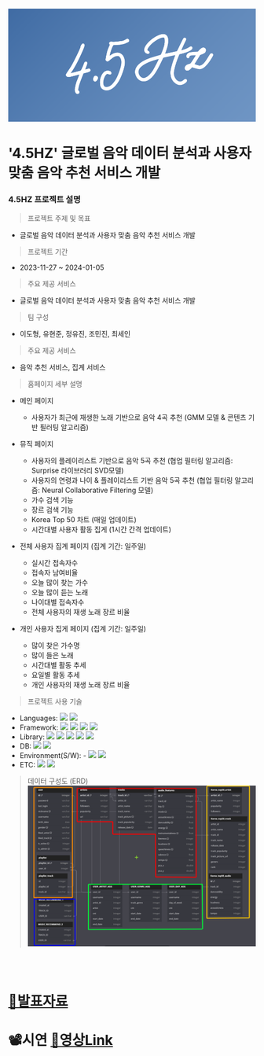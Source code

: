 ![logo.PNG](6.%20Project%20Results/첨부파일/logo.PNG)

# '4.5HZ' 글로벌 음악 데이터 분석과 사용자 맞춤 음악 추천 서비스 개발

### 4.5HZ 프로젝트 설명

> 프로젝트 주제 및 목표

- 글로벌 음악 데이터 분석과 사용자 맞춤 음악 추천 서비스 개발

> 프로젝트 기간

- 2023-11-27 ~ 2024-01-05

> 주요 제공 서비스

- 글로벌 음악 데이터 분석과 사용자 맞춤 음악 추천 서비스 개발

> 팀 구성

- 이도형, 유현준, 정유진, 조민진, 최세인

> 주요 제공 서비스

- 음악 추천 서비스, 집계 서비스

> 홈페이지 세부 설명

- 메인 페이지

  - 사용자가 최근에 재생한 노래 기반으로 음악 4곡 추천 (GMM 모델 & 콘텐츠 기반 필러팅 알고리즘)

- 뮤직 페이지

  - 사용자의 플레이리스트 기반으로 음악 5곡 추천 (협업 필터링 알고리즘: Surprise 라이브러리 SVD모델)
  - 사용자의 연령과 나이 & 플레이리스트 기반 음악 5곡 추천 (협업 필터링 알고리즘: Neural Collaborative Filtering 모델)
  - 가수 검색 기능
  - 장르 검색 기능
  - Korea Top 50 차트 (매일 업데이트)
  - 시간대별 사용자 활동 집게 (1시간 간격 업데이트)

- 전체 사용자 집계 페이지 (집계 기간: 일주일)

  - 실시간 접속자수
  - 접속자 남여비율
  - 오늘 많이 찾는 가수
  - 오늘 많이 듣는 노래
  - 나이대별 접속자수
  - 전체 사용자의 재생 노래 장르 비율

- 개인 사용자 집게 페이지 (집계 기간: 일주일)

  - 많이 찾은 가수명
  - 많이 들은 노래
  - 시간대별 활동 추세
  - 요일별 활동 추세
  - 개인 사용자의 재생 노래 장르 비율

> 프로젝트 사용 기술

<!-- - Languages: Python, HTML
- Framework: Django, Kafka, Spakr, Airflow
- Library: Numpy, Pandas, Surprise, Tensorflow, Scikit-learn
- DB: MySQL, Mongo DB
- Environment(S/W): Linux, Ubuntu
- ETC: Jupyter, VS Code -->

- Languages: <img src="https://img.shields.io/badge/Python-FFD43B?style=flat-square&logo=Python&logoColor=black"> <img src="https://img.shields.io/badge/HTML5-E34F26?style=flat-square&logo=HTML5&logoColor=white">
- Framework: <img src="https://img.shields.io/badge/Django-092E20?style=flat-square&logo=Django&logoColor=white"> <img src="https://img.shields.io/badge/Kafka-231F20?style=flat-square&logo=ApacheKafka&logoColor=white"> <img src="https://img.shields.io/badge/Spark-E25A1C?style=flat-square&logo=ApacheSpark&logoColor=white"> <img src="https://img.shields.io/badge/airflow-017CEE?style=flat-square&logo=apacheairflow&logoColor=white">
- Library: <img src="https://img.shields.io/badge/Numpy-013243?style=flat-square&logo=Numpy&logoColor=white"> <img src="https://img.shields.io/badge/Pandas-150458?style=flat-square&logo=Pandas&logoColor=white"> <img src="https://img.shields.io/badge/Surprise-FFFFFF?style=flat-square&logo=Surprise&logoColor=black"> <img src="https://img.shields.io/badge/Tensorflow-FF6F00?style=flat-square&logo=Tensorflow&logoColor=white"> <img src="https://img.shields.io/badge/ScikitLearn-F7931E?style=flat-square&logo=Scikit-Learn&logoColor=white">
- DB: <img src="https://img.shields.io/badge/MySQL-4479A1?style=flat-square&logo=MySQL&logoColor=white"> <img src="https://img.shields.io/badge/MongoDB-47A248?style=flat-square&logo=MongoDB&logoColor=white">
- Environment(S/W): - <img src="https://img.shields.io/badge/Linux-FCC624?style=flat-square&logo=Linux&logoColor=black"> <img src="https://img.shields.io/badge/Ubuntu-E95420?style=flat-square&logo=Ubuntu&logoColor=white">
- ETC: <img src="https://img.shields.io/badge/Jupyter-F37626?style=flat-square&logo=Jupyter&logoColor=white"> <img src="https://img.shields.io/badge/VSCode-007ACC?style=flat-square&logo=VisualStudioCode&logoColor=white">

> 데이터 구성도 (ERD) ![ERD.PNG](6.%20Project%20Results/첨부파일/ERD.PNG)

<br>
<br>

# [🔗발표자료](<https://github.com/figure-2/MULTI_PJT2_4.5HZ/blob/master/6.%20Project%20Results/(D29)_4.5HZ_%EB%B0%9C%ED%91%9C%EC%9E%90%EB%A3%8C.pdf>)

# 📽시연 [🔗영상Link](https://www.youtube.com/watch?v=Qgy6noP63Cg)
